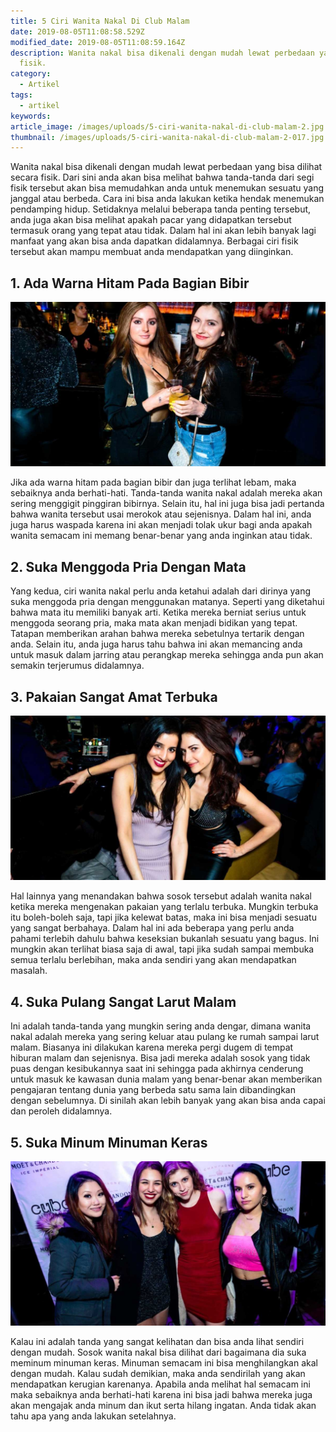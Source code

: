 ```yaml
---
title: 5 Ciri Wanita Nakal Di Club Malam
date: 2019-08-05T11:08:58.529Z
modified_date: 2019-08-05T11:08:59.164Z
description: Wanita nakal bisa dikenali dengan mudah lewat perbedaan yang bisa dilihat secara fisik. Dari sini anda akan bisa melihat bahwa tanda-tanda dari segi
  fisik.
category:
  - Artikel
tags:
  - artikel
keywords:
article_image: /images/uploads/5-ciri-wanita-nakal-di-club-malam-2.jpg
thumbnail: /images/uploads/5-ciri-wanita-nakal-di-club-malam-2-017.jpg
---
```

Wanita nakal bisa dikenali dengan mudah lewat perbedaan yang bisa dilihat secara fisik. Dari sini anda akan bisa melihat bahwa tanda-tanda dari segi fisik tersebut akan bisa memudahkan anda untuk menemukan sesuatu yang janggal atau berbeda. Cara ini bisa anda lakukan ketika hendak menemukan pendamping hidup. Setidaknya melalui beberapa tanda penting tersebut, anda juga akan bisa melihat apakah pacar yang didapatkan tersebut termasuk orang yang tepat atau tidak. Dalam hal ini akan lebih banyak lagi manfaat yang akan bisa anda dapatkan didalamnya. Berbagai ciri fisik tersebut akan mampu membuat anda mendapatkan yang diinginkan.



## 1.  Ada Warna Hitam Pada Bagian Bibir

![5 Ciri Wanita Nakal Di Club Malam](/images/uploads/5-ciri-wanita-nakal-di-club-malam-3.jpg)

Jika ada warna hitam pada bagian bibir dan juga terlihat lebam, maka sebaiknya anda berhati-hati. Tanda-tanda wanita nakal adalah mereka akan sering menggigit pinggiran bibirnya. Selain itu, hal ini juga bisa jadi pertanda bahwa wanita tersebut usai merokok atau sejenisnya. Dalam hal ini, anda juga harus waspada karena ini akan menjadi tolak ukur bagi anda apakah wanita semacam ini memang benar-benar yang anda inginkan atau tidak.



## 2. Suka Menggoda Pria Dengan Mata

Yang kedua, ciri wanita nakal perlu anda ketahui adalah dari dirinya yang suka menggoda pria dengan menggunakan matanya. Seperti yang diketahui bahwa mata itu memiliki banyak arti. Ketika mereka berniat serius untuk menggoda seorang pria, maka mata akan menjadi bidikan yang tepat. Tatapan memberikan arahan bahwa mereka sebetulnya tertarik dengan anda. Selain itu, anda juga harus tahu bahwa ini akan memancing anda untuk masuk dalam jarring atau perangkap mereka sehingga anda pun akan semakin terjerumus didalamnya.



## 3. Pakaian Sangat Amat Terbuka

![5 Ciri Wanita Nakal Di Club Malam](/images/uploads/5-ciri-wanita-nakal-di-club-malam-2.jpg)

Hal lainnya yang menandakan bahwa sosok tersebut adalah wanita nakal ketika mereka mengenakan pakaian yang terlalu terbuka. Mungkin terbuka itu boleh-boleh saja, tapi jika kelewat batas, maka ini bisa menjadi sesuatu yang sangat berbahaya. Dalam hal ini ada beberapa yang perlu anda pahami terlebih dahulu bahwa keseksian bukanlah sesuatu yang bagus. Ini mungkin akan terlihat biasa saja di awal, tapi jika sudah sampai membuka semua terlalu berlebihan, maka anda sendiri yang akan mendapatkan masalah.



## 4. Suka Pulang Sangat Larut Malam

Ini adalah tanda-tanda yang mungkin sering anda dengar, dimana wanita nakal adalah mereka yang sering keluar atau pulang ke rumah sampai larut malam. Biasanya ini dilakukan karena mereka pergi dugem di tempat hiburan malam dan sejenisnya. Bisa jadi mereka adalah sosok yang tidak puas dengan kesibukannya saat ini sehingga pada akhirnya cenderung untuk masuk ke kawasan dunia malam yang benar-benar akan memberikan pengajaran tentang dunia yang berbeda satu sama lain dibandingkan dengan sebelumnya. Di sinilah akan lebih banyak yang akan bisa anda capai dan peroleh didalamnya.



## 5.  Suka Minum Minuman Keras

![5 Ciri Wanita Nakal Di Club Malam](/images/uploads/5-ciri-wanita-nakal-di-club-malam-1.jpg)

Kalau ini adalah tanda yang sangat kelihatan dan bisa anda lihat sendiri dengan mudah. Sosok wanita nakal bisa dilihat dari bagaimana dia suka meminum minuman keras. Minuman semacam ini bisa menghilangkan akal dengan mudah. Kalau sudah demikian, maka anda sendirilah yang akan mendapatkan kerugian karenanya. Apabila anda melihat hal semacam ini maka sebaiknya anda berhati-hati karena ini bisa jadi bahwa mereka juga akan mengajak anda minum dan ikut serta hilang ingatan. Anda tidak akan tahu apa yang anda lakukan setelahnya.
